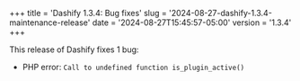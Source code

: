 +++
title = 'Dashify 1.3.4: Bug fixes'
slug = '2024-08-27-dashify-1.3.4-maintenance-release'
date = '2024-08-27T15:45:57-05:00'
version = '1.3.4'
+++

This release of Dashify fixes 1 bug:

- PHP error: `Call to undefined function is_plugin_active()`
